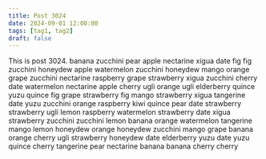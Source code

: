 ```yaml
---
title: Post 3024
date: 2024-09-01 12:00:00
tags: [tag1, tag2]
draft: false
---
```

This is post 3024.
banana
zucchini
pear
apple
nectarine
xigua
date
fig
fig
zucchini
honeydew
apple
watermelon
zucchini
honeydew
mango
orange
grape
zucchini
nectarine
raspberry
grape
strawberry
xigua
zucchini
cherry
date
watermelon
nectarine
apple
cherry
ugli
orange
ugli
elderberry
quince
yuzu
quince
fig
grape
strawberry
fig
mango
strawberry
xigua
tangerine
date
yuzu
zucchini
orange
raspberry
kiwi
quince
pear
date
strawberry
strawberry
ugli
lemon
raspberry
watermelon
strawberry
date
xigua
strawberry
zucchini
zucchini
lemon
banana
orange
watermelon
tangerine
mango
lemon
honeydew
orange
honeydew
zucchini
mango
grape
banana
orange
cherry
ugli
strawberry
honeydew
date
elderberry
yuzu
date
yuzu
quince
cherry
tangerine
pear
nectarine
banana
banana
cherry
cherry
